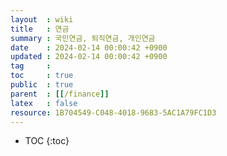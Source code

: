 ```yaml
---
layout  : wiki
title   : 연금 
summary : 국민연금, 퇴직연금, 개인연금
date    : 2024-02-14 00:00:42 +0900
updated : 2024-02-14 00:00:42 +0900
tag     : 
toc     : true
public  : true
parent  : [[/finance]] 
latex   : false
resource: 1B704549-C048-4018-9683-5AC1A79FC1D3
---
```

* TOC
{:toc}

# 

